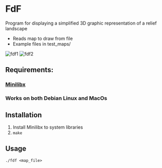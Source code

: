 # FdF
Program for displaying a simplified 3D graphic representation of a relief landscape
- Reads map to draw from file
- Example files in test_maps/

![fdf1](https://user-images.githubusercontent.com/88131894/227586308-c877ce79-de27-4e1c-a873-74b4a004b57c.png)
![fdf2](https://user-images.githubusercontent.com/88131894/227586321-b08899fc-3190-42a1-85cf-4cef83c266fa.png)

## Requirements:
### [Minilibx](https://harm-smits.github.io/42docs/libs/minilibx/getting_started.html)

### Works on both Debian Linux and MacOs

## Installation
1. Install Minilibx to system libraries
2. `make`

## Usage
`./fdf <map_file>`
